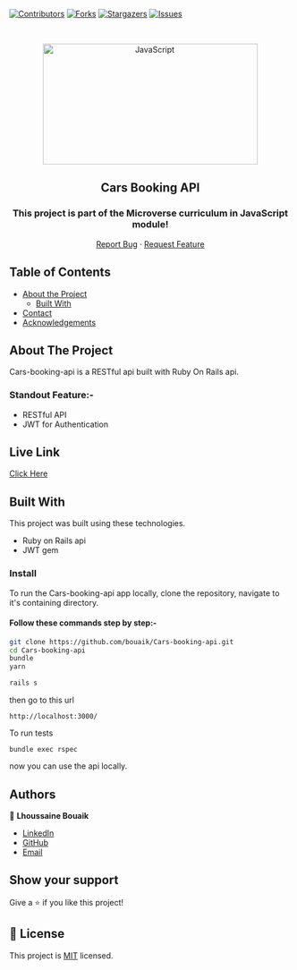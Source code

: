 <!--
*** Thanks for checking out this README Template. If you have a suggestion that would
*** make this better, please fork the repo and create a pull request or simply open
*** an issue with the tag "enhancement".
*** Thanks again! Now go create something AMAZING! :D
-->

<!-- PROJECT SHIELDS -->
<!--
*** I'm using markdown "reference style" links for readability.
*** Reference links are enclosed in brackets [ ] instead of parentheses ( ).
*** See the bottom of this document for the declaration of the reference variables
*** for contributors-url, forks-url, etc. This is an optional, concise syntax you may use.
*** https://www.markdownguide.org/basic-syntax/#reference-style-links
-->

[![Contributors][contributors-shield]][contributors-url]
[![Forks][forks-shield]][forks-url]
[![Stargazers][stars-shield]][stars-url]
[![Issues][issues-shield]][issues-url]

<!-- PROJECT LOGO -->

<br />
<p align="center">
  <a href="git@github.com:bouaik/Cars-booking-api.git">
    <p align="center"> <img src="https://miro.medium.com/max/2560/0*VKrF7dTN_w7RPF0a.jpg"alt="JavaScript" width="384" height="216"> </p>
  </a>

  <h2 align="center">Cars Booking API</h2>
  <h3 align="center"> This project is part of the Microverse curriculum in JavaScript module! </h3>

  <p align="center">
    <a href="hhttps://github.com/bouaik/Cars-booking-api/issues">Report Bug</a>
    · 
    <a href="https://github.com/bouaik/Cars-booking-api/issues">Request Feature</a>
  </p>
</p>

<!-- TABLE OF CONTENTS -->

## Table of Contents

- [About the Project](#about-the-project)
  - [Built With](#built-with)
- [Contact](#Authors)
- [Acknowledgements](#acknowledgements)

<!-- ABOUT THE PROJECT -->

## About The Project

Cars-booking-api is a RESTful api built with Ruby On Rails api.

### Standout Feature:-

- RESTful API
- JWT for Authentication

## Live Link

[Click Here](https://cars-booking-api.herokuapp.com/)

<!-- BUILD WITH -->

## Built With

This project was built using these technologies.

- Ruby on Rails api
- JWT gem

### Install

To run the Cars-booking-api app locally, clone the repository, navigate to it's containing directory.

#### Follow these commands step by step:-

```bash
git clone https://github.com/bouaik/Cars-booking-api.git
cd Cars-booking-api
bundle
yarn

rails s
```

then go to this url

```
http://localhost:3000/
```

To run tests

```
bundle exec rspec
```

now you can use the api locally.

<!-- CONTACT -->

## Authors

👤 **Lhoussaine Bouaik**

- [LinkedIn](https://www.linkedin.com/in/lhoussainebouaik)
- [GitHub](https://github.com/bouaik)
- [Email](bouaik.lhou@gmail.com)

## Show your support

Give a ⭐️ if you like this project!

<!-- MARKDOWN LINKS & IMAGES -->
<!-- https://www.markdownguide.org/basic-syntax/#reference-style-links -->

[contributors-shield]: https://img.shields.io/github/contributors/bouaik/Cars-booking-api.svg?style=flat-square
[contributors-url]: https://github.com/bouaik/Cars-booking-api/graphs/contributors
[forks-shield]: https://img.shields.io/github/forks/bouaik/Cars-booking-api.svg?style=flat-square
[forks-url]: https://github.com/jbouaik/Cars-booking-api/network/members
[stars-shield]: https://img.shields.io/github/stars/bouaik/Cars-booking-api.svg?style=flat-square
[stars-url]: https://github.com/bouaik/Cars-booking-api/stargazers
[issues-shield]: https://img.shields.io/github/issues/bouaik/Cars-booking-api.svg?style=flat-square
[issues-url]: https://github.com/bouaik/Cars-booking-api/issues

## 📝 License

This project is [MIT](https://opensource.org/licenses/MIT) licensed.
